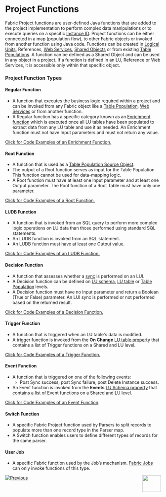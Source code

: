 # Project Functions

Fabric Project functions are user-defined Java functions that are added to the project implementation to perform complex data manipulations or to execute queries on a specific [Instance ID](/articles/01_fabric_overview/02_fabric_glossary.md#instance-id). Project functions can be either connected in a map (population flow), to other Fabric objects or invoked from another function using Java code.
Functions can be created in [Logical Units](/articles/03_logical_units/01_LU_overview.md), References, [Web Services](/articles/15_web_services_and_graphit/01_web_services_overview.md), [Shared Objects](/articles/04_fabric_studio/12_shared_objects.md) or from existing [Table Populations](/articles/07_table_population/01_table_population_overview.md). A function can be defined as a Shared Object and can be used in any object in a project. If a function is defined in an LU, Reference or Web Services, it is accessible only within that specific object.

### Project Function Types

#### **Regular Function**
*	A function that executes the business logic required within a project and can be invoked from any Fabric object like a [Table Population](/articles/07_table_population/01_table_population_overview.md), [Web Services](/articles/15_web_services_and_graphit/01_web_services_overview.md) or from another function. 
*	A Regular function has a specific category known as an [Enrichment function](/articles/10_enrichment_function/01_enrichment_function_overview.md) which is executed once all LU tables have been populated to extract data from any LU table and use it as needed. An Enrichment function must not have Input parameters and must not return any value.

[Click for Code Examples of an Enrichment  Function.](/articles/10_enrichment_function/04_enrichment_function_code_examples.md)

<studio>

#### **Root Function**  

*	A function that is used as a [Table Population Source Object](/articles/07_table_population/02_source_object_types.md).
*	The output of a Root function serves as input for the Table Population. This function cannot be used for data-mapping logic.
*	A Root function must have at least one Input parameter and at least one Output parameter. The Root function of a Root Table must have only one parameter.

[Click for Code Examples of a Root Function.](11_2_root_functions_code_examples.md)

<studio>

#### **LUDB Function** 
*	A function that is invoked from an SQL query to perform more complex logic operations on LU data than those performed using standard SQL statements.
*	An LUDB function is invoked from an SQL statement.
*	An LUDB function must have at least one Output value.

[Click for Code Examples of an LUDB Function.](11_3_creating_an_LUDB_function.md#example-of-an-ludb-function)

#### **Decision Function**  
*	A function that assesses whether a [sync](/articles/01_fabric_overview/02_fabric_glossary.md#sync) is performed on an LUI. 
*	A Decision function can be defined on [LU schema](/articles/03_logical_units/03_LU_schema_window.md), [LU table](/articles/06_LU_tables/01_LU_tables_overview.md) or [Table Population](/articles/07_table_population/01_table_population_overview.md) levels. 
*	A Decision function must have no Input parameter and return a Boolean (True or False) parameter. An LUI sync is performed or not performed based on the returned result. 

[Click for Code Examples of a Decision Function.](/articles/14_sync_LU_instance/05_sync_decision_functions.md#decision-functions-for-lui-sync--example-use-cases)

#### **Trigger Function**

* A function that is triggered when an LU table's data is modified. 
* A trigger function is invoked from the **On Change** [LU table property](/articles/06_LU_tables/04_table_properties.md) that contains a list of Trigger functions on a Shared and LU level.

[Click for Code Examples of a Trigger Function.](11_4_creating_a_trigger_function.md#example-of-a-trigger-function)

#### Event Function

- A function that is triggered on one of the following events:
  - Post Sync success, post Sync failure, post Delete Instance success.
- An Event function is invoked from the **Events** [LU Schema property](/articles/03_logical_units/04_LU_properties.md) that contains a list of Event functions on a Shared and LU level.

[Click for Code Examples of an Event Function](11_5_creating_an_event_function.md).

<studio>

#### **Switch Function**

*	A specific Fabric Project function used by Parsers to split records to populate more than one record type in the Parser map.
*	A Switch function enables users to define different types of records for the same parser. 

</studio>

#### **User Job**

* A specific Fabric function used by the Job’s mechanism. [Fabric Jobs](/articles/20_jobs_and_batch_services/01_fabric_jobs_overview.md) can only invoke functions of this type.

[![Previous](/articles/images/Previous.png)](07_fabric_built_in_functions.md)[<img align="right" width="60" height="54" src="/articles/images/Next.png">](10_creating_a_project_function.md)
